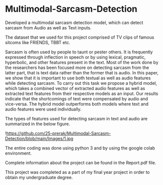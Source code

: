 # Multimodal-Sarcasm-Detection
Developed a multimodal sarcasm detection model, which can detect sarcasm from Audio as well as Text inputs. 

The dataset that we used for this project comprised of TV clips of famous sitcoms like FRIENDS, TBBT etc.

Sarcasm is often used by people to taunt or pester others. It is frequently expressed through inflection in speech or by using lexical, pragmatic, hyperbolic, and other features present in the text. Most of the work done by the researchers has been focused more on detecting sarcasm from the latter part, that is text data rather than the former that is audio. In this paper, we show that it is important to use both textual as well as audio features while detecting sarcasm. To carry out this task we propose a hybrid model, which takes a combined vector of extracted audio features as well as extracted text features from their respective models as an input. Our results indicate that the shortcomings of text were compensated by audio and vice-versa. The hybrid model outperforms both models where text and audio features were used individually.   

The types of features used for detecting sarcasm in text and audio are summarized in the below figure.

!https://github.com/25-prerak/Multimodal-Sarcasm-Detection/blob/main/Images/1.jpg



The entire coding was done using python 3 and by using the google colab environment.

Complete information about the project can be found in the Report.pdf file.

This project was completed as a part of my final year project in order to obtain my undergraduate degree.
